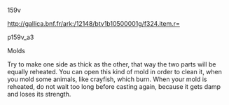 159v 

http://gallica.bnf.fr/ark:/12148/btv1b10500001g/f324.item.r=

p159v_a3

Molds

Try to make one side as thick as the other, that way the two parts will be equally reheated. You can open this kind of mold in order to clean it, when you mold some animals, like crayfish, which burn. When your mold is reheated, do not wait too long before casting again, because it gets damp and loses its strength.

 





 



 

